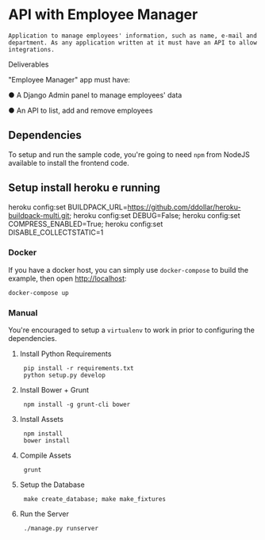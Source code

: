 # API with Employee Manager

	Application to manage employees' information, such as name, e-mail and department. As any application written at it must have an API to allow integrations.

Deliverables

"Employee Manager" app must have:

● A Django Admin panel to manage employees' data

● An API to list, add and remove employees


## Dependencies

To setup and run the sample code, you're going to need `npm` from NodeJS available to install the frontend code.

## Setup install heroku e running
heroku config:set BUILDPACK_URL=https://github.com/ddollar/heroku-buildpack-multi.git;
heroku config:set DEBUG=False;
heroku config:set COMPRESS_ENABLED=True;
heroku config:set DISABLE_COLLECTSTATIC=1

### Docker

If you have a docker host, you can simply use `docker-compose` to build the example, then open [http://localhost](http://localhost):

```
docker-compose up
```

### Manual

You're encouraged to setup a `virtualenv` to work in prior to configuring the dependencies.

1. Install Python Requirements

        pip install -r requirements.txt
        python setup.py develop

2. Install Bower + Grunt

		npm install -g grunt-cli bower

3. Install Assets

        npm install
        bower install

4. Compile Assets

        grunt

5. Setup the Database

        make create_database; make make_fixtures

6. Run the Server

        ./manage.py runserver

